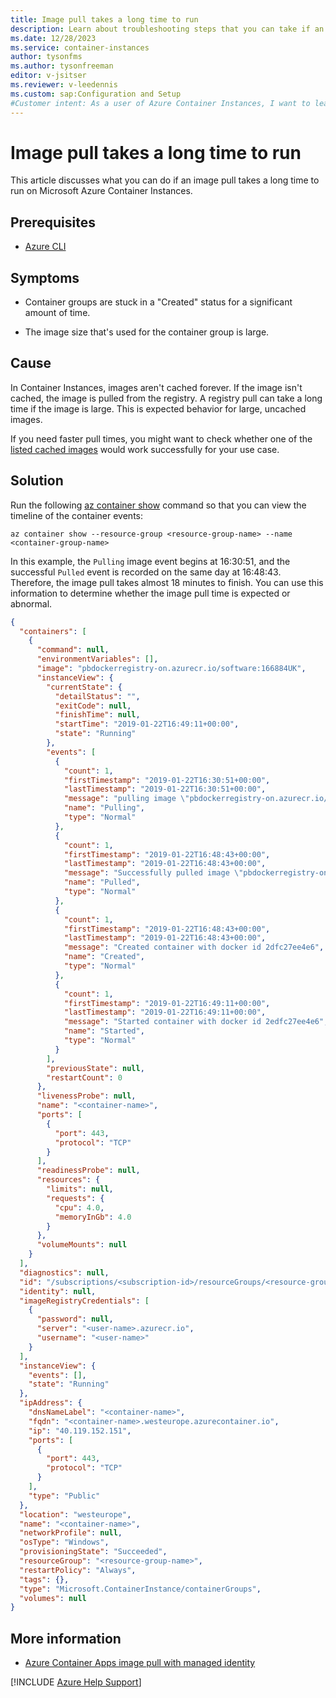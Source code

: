 ```yaml
---
title: Image pull takes a long time to run
description: Learn about troubleshooting steps that you can take if an image pull takes a long time to run on Azure Container Instances.
ms.date: 12/28/2023
ms.service: container-instances
author: tysonfms
ms.author: tysonfreeman
editor: v-jsitser
ms.reviewer: v-leedennis
ms.custom: sap:Configuration and Setup
#Customer intent: As a user of Azure Container Instances, I want to learn why an image pull takes a long time to run so that I can create and use container groups successfully.
---
```

# Image pull takes a long time to run

This article discusses what you can do if an image pull takes a long time to run on Microsoft Azure Container Instances.

## Prerequisites

- [Azure CLI](/cli/azure/install-azure-cli)

## Symptoms

- Container groups are stuck in a "Created" status for a significant amount of time.

- The image size that's used for the container group is large.

## Cause

In Container Instances, images aren't cached forever. If the image isn't cached, the image is pulled from the registry. A registry pull can take a long time if the image is large. This is expected behavior for large, uncached images.

If you need faster pull times, you might want to check whether one of the [listed cached images](/rest/api/container-instances/location/list-cached-images) would work successfully for your use case.

## Solution

Run the following [az container show](/cli/azure/container#az-container-show) command so that you can view the timeline of the container events:

```azurecli
az container show --resource-group <resource-group-name> --name <container-group-name>
```

In this example, the `Pulling` image event begins at 16:30:51, and the successful `Pulled` event is recorded on the same day at 16:48:43. Therefore, the image pull takes almost 18 minutes to finish. You can use this information to determine whether the image pull time is expected or abnormal.

```json
{
  "containers": [
    {
      "command": null,
      "environmentVariables": [],
      "image": "pbdockerregistry-on.azurecr.io/software:166884UK",
      "instanceView": {
        "currentState": {
          "detailStatus": "",
          "exitCode": null,
          "finishTime": null,
          "startTime": "2019-01-22T16:49:11+00:00",
          "state": "Running"
        },
        "events": [
          {
            "count": 1,
            "firstTimestamp": "2019-01-22T16:30:51+00:00",
            "lastTimestamp": "2019-01-22T16:30:51+00:00",
            "message": "pulling image \"pbdockerregistry-on.azurecr.io/software:166884UK\"",
            "name": "Pulling",
            "type": "Normal"
          },
          {
            "count": 1,
            "firstTimestamp": "2019-01-22T16:48:43+00:00",
            "lastTimestamp": "2019-01-22T16:48:43+00:00",
            "message": "Successfully pulled image \"pbdockerregistry-on.azurecr.io/software:166884UK\"",
            "name": "Pulled",
            "type": "Normal"
          },
          {
            "count": 1,
            "firstTimestamp": "2019-01-22T16:48:43+00:00",
            "lastTimestamp": "2019-01-22T16:48:43+00:00",
            "message": "Created container with docker id 2dfc27ee4e6",
            "name": "Created",
            "type": "Normal"
          },
          {
            "count": 1,
            "firstTimestamp": "2019-01-22T16:49:11+00:00",
            "lastTimestamp": "2019-01-22T16:49:11+00:00",
            "message": "Started container with docker id 2edfc27ee4e6",
            "name": "Started",
            "type": "Normal"
          }
        ],
        "previousState": null,
        "restartCount": 0
      },
      "livenessProbe": null,
      "name": "<container-name>",
      "ports": [
        {
          "port": 443,
          "protocol": "TCP"
        }
      ],
      "readinessProbe": null,
      "resources": {
        "limits": null,
        "requests": {
          "cpu": 4.0,
          "memoryInGb": 4.0
        }
      },
      "volumeMounts": null
    }
  ],
  "diagnostics": null,
  "id": "/subscriptions/<subscription-id>/resourceGroups/<resource-group-name>/providers/Microsoft.ContainerInstance/containerGroups/<container-name>",
  "identity": null,
  "imageRegistryCredentials": [
    {
      "password": null,
      "server": "<user-name>.azurecr.io",
      "username": "<user-name>"
    }
  ],
  "instanceView": {
    "events": [],
    "state": "Running"
  },
  "ipAddress": {
    "dnsNameLabel": "<container-name>",
    "fqdn": "<container-name>.westeurope.azurecontainer.io",
    "ip": "40.119.152.151",
    "ports": [
      {
        "port": 443,
        "protocol": "TCP"
      }
    ],
    "type": "Public"
  },
  "location": "westeurope",
  "name": "<container-name>",
  "networkProfile": null,
  "osType": "Windows",
  "provisioningState": "Succeeded",
  "resourceGroup": "<resource-group-name>",
  "restartPolicy": "Always",
  "tags": {},
  "type": "Microsoft.ContainerInstance/containerGroups",
  "volumes": null
}
```

## More information

- [Azure Container Apps image pull with managed identity](/azure/container-apps/managed-identity-image-pull)

[!INCLUDE [Azure Help Support](../../includes/azure-help-support.md)]
